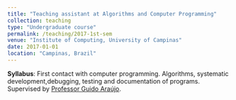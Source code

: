 ```yaml
---
title: "Teaching assistant at Algorithms and Computer Programming"
collection: teaching
type: "Undergraduate course"
permalink: /teaching/2017-1st-sem
venue: "Institute of Computing, University of Campinas"
date: 2017-01-01
location: "Campinas, Brazil"
---
```


**Syllabus**: First contact with computer programming. Algorithms, systematic development,debugging, testing and documentation of programs.
Supervised by [Professor Guido Araújo](https://guidoaraujo.wordpress.com/).

